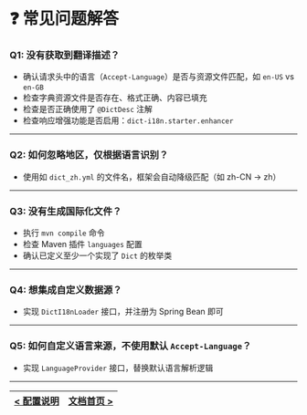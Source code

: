 # ❓ 常见问题解答

### Q1: 没有获取到翻译描述？

* 确认请求头中的语言（`Accept-Language`）是否与资源文件匹配，如 `en-US` vs `en-GB`
* 检查字典资源文件是否存在、格式正确、内容已填充
* 检查是否正确使用了 `@DictDesc` 注解
* 检查响应增强功能是否启用：`dict-i18n.starter.enhancer`

---

### Q2: 如何忽略地区，仅根据语言识别？

* 使用如 `dict_zh.yml` 的文件名，框架会自动降级匹配（如 zh-CN → zh）

---

### Q3: 没有生成国际化文件？

* 执行 `mvn compile` 命令
* 检查 Maven 插件 `languages` 配置
* 确认已定义至少一个实现了 `Dict` 的枚举类

---

### Q4: 想集成自定义数据源？

* 实现 `DictI18nLoader` 接口，并注册为 Spring Bean 即可

---

### Q5: 如何自定义语言来源，不使用默认 `Accept-Language`？

* 实现 `LanguageProvider` 接口，替换默认语言解析逻辑

---

| [< 配置说明](../config/配置说明.md) | [文档首页 >](../首页.md) |
|:----------------------------|-------------------:|